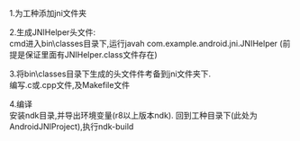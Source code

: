 ﻿1.为工种添加jni文件夹

2.生成JNIHelper头文件:<br/>
cmd进入bin\classes目录下,运行javah com.example.android.jni.JNIHelper
(前提是保证里面有JNIHelper.class文件存在)

3.将bin\classes目录下生成的头文件件考备到jni文件夹下.<br/>
编写.c或.cpp文件,及Makefile文件

4.编译<br/>
安装ndk目录,并导出环境变量(r8以上版本ndk).
回到工种目录下(此处为AndroidJNIProject),执行ndk-build
